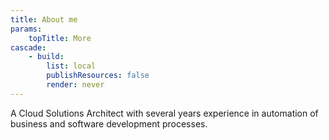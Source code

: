 ```yaml
---
title: About me
params:
    topTitle: More
cascade:
    - build:
        list: local
        publishResources: false
        render: never
---
```


A Cloud Solutions Architect with several years experience in automation of business and software development processes.
